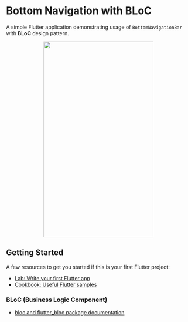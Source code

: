 # Bottom Navigation with BLoC

A simple Flutter application demonstrating usage of `BottomNavigationBar` with **BLoC** design pattern.

<p align="center">
  <img width="300" height="533" src="https://raw.githubusercontent.com/sandrolovnicki/bottom_navigation_bloc/master/res/demo.gif">
</p>

## Getting Started

A few resources to get you started if this is your first Flutter project:

- [Lab: Write your first Flutter app](https://flutter.dev/docs/get-started/codelab)
- [Cookbook: Useful Flutter samples](https://flutter.dev/docs/cookbook)

### BLoC (Business Logic Component)

- [bloc and flutter_bloc package documentation](https://felangel.github.io/bloc/#/)
